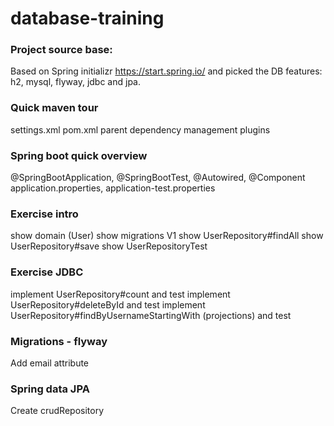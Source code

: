 # database-training


### Project source base:

Based on Spring initializr https://start.spring.io/ and picked the DB features: h2, mysql, flyway, jdbc and jpa.

### Quick maven tour

settings.xml
pom.xml
 parent
 dependency management
 plugins
 
### Spring boot quick overview
@SpringBootApplication, @SpringBootTest, @Autowired, @Component
application.properties, application-test.properties

### Exercise intro
show domain (User)
show migrations V1
show UserRepository#findAll
show UserRepository#save
show UserRepositoryTest

### Exercise JDBC
implement UserRepository#count and test
implement UserRepository#deleteById and test
implement UserRepository#findByUsernameStartingWith (projections) and test

### Migrations - flyway
Add email attribute

### Spring data JPA
Create crudRepository
